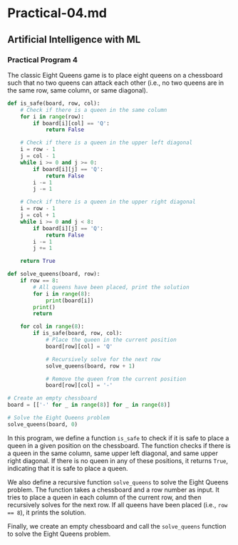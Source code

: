 # Practical-04.md

## Artificial Intelligence with ML

### Practical Program 4

The classic Eight Queens game is to place eight queens on a chessboard such that no two queens can attack each other (i.e., no two queens are in the same row, same column, or same diagonal).

```python
def is_safe(board, row, col):
    # Check if there is a queen in the same column
    for i in range(row):
        if board[i][col] == 'Q':
            return False

    # Check if there is a queen in the upper left diagonal
    i = row - 1
    j = col - 1
    while i >= 0 and j >= 0:
        if board[i][j] == 'Q':
            return False
        i -= 1
        j -= 1

    # Check if there is a queen in the upper right diagonal
    i = row - 1
    j = col + 1
    while i >= 0 and j < 8:
        if board[i][j] == 'Q':
            return False
        i -= 1
        j += 1

    return True

def solve_queens(board, row):
    if row == 8:
        # All queens have been placed, print the solution
        for i in range(8):
            print(board[i])
        print()
        return

    for col in range(8):
        if is_safe(board, row, col):
            # Place the queen in the current position
            board[row][col] = 'Q'

            # Recursively solve for the next row
            solve_queens(board, row + 1)

            # Remove the queen from the current position
            board[row][col] = '-'

# Create an empty chessboard
board = [['-' for _ in range(8)] for _ in range(8)]

# Solve the Eight Queens problem
solve_queens(board, 0)
```

In this program, we define a function `is_safe` to check if it is safe to place a queen in a given position on the chessboard. The function checks if there is a queen in the same column, same upper left diagonal, and same upper right diagonal. If there is no queen in any of these positions, it returns `True`, indicating that it is safe to place a queen.

We also define a recursive function `solve_queens` to solve the Eight Queens problem. The function takes a chessboard and a row number as input. It tries to place a queen in each column of the current row, and then recursively solves for the next row. If all queens have been placed (i.e., `row == 8`), it prints the solution.

Finally, we create an empty chessboard and call the `solve_queens` function to solve the Eight Queens problem.
